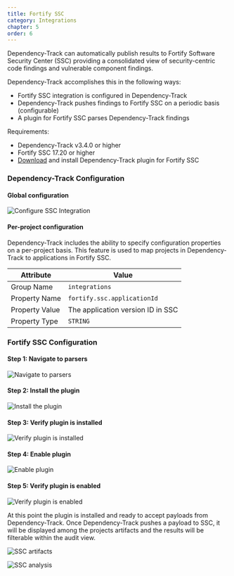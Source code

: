 ```yaml
---
title: Fortify SSC
category: Integrations
chapter: 5
order: 6
---
```


Dependency-Track can automatically publish results to Fortify Software Security Center (SSC) providing a 
consolidated view of security-centric code findings and vulnerable component findings. 

Dependency-Track accomplishes this in the following ways:

* Fortify SSC integration is configured in Dependency-Track
* Dependency-Track pushes findings to Fortify SSC on a periodic basis (configurable)
* A plugin for Fortify SSC parses Dependency-Track findings

Requirements:
* Dependency-Track v3.4.0 or higher
* Fortify SSC 17.20 or higher
* [Download](https://github.com/DependencyTrack/fortify-ssc-plugin/releases) and install Dependency-Track plugin for Fortify SSC

### Dependency-Track Configuration

#### Global configuration
![Configure SSC Integration](/images/screenshots/fortify-ssc-dtrack-configuration.png)

#### Per-project configuration
Dependency-Track includes the ability to specify configuration properties on a per-project basis. 
This feature is used to map projects in Dependency-Track to applications in Fortify SSC. 

| Attribute      | Value                             |
| ---------------| --------------------------------- |
| Group Name     | `integrations`                    |
| Property Name  | `fortify.ssc.applicationId`       |
| Property Value | The application version ID in SSC |
| Property Type  | `STRING`                          |


### Fortify SSC Configuration

#### Step 1: Navigate to parsers
![Navigate to parsers](/images/screenshots/fortify-ssc-step1.png)

#### Step 2: Install the plugin
![Install the plugin](/images/screenshots/fortify-ssc-step2.png)

#### Step 3: Verify plugin is installed
![Verify plugin is installed](/images/screenshots/fortify-ssc-step3.png)

#### Step 4: Enable plugin
![Enable plugin](/images/screenshots/fortify-ssc-step4.png)

#### Step 5: Verify plugin is enabled
![Verify plugin is enabled](/images/screenshots/fortify-ssc-step5.png)

At this point the plugin is installed and ready to accept payloads from Dependency-Track.
Once Dependency-Track pushes a payload to SSC, it will be displayed among the projects
artifacts and the results will be filterable within the audit view.

![SSC artifacts](/images/screenshots/fortify-ssc-artifacts.png)

![SSC analysis](/images/screenshots/fortify-ssc-analysis.png)
